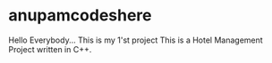 # anupamcodeshere 
 Hello Everybody... This is my 1'st project
 This is a Hotel Management Project written in C++. 
